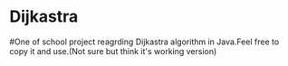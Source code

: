 # Dijkastra
#One of school project reagrding Dijkastra algorithm in Java.Feel free to copy it and use.(Not sure but think it's working version)
